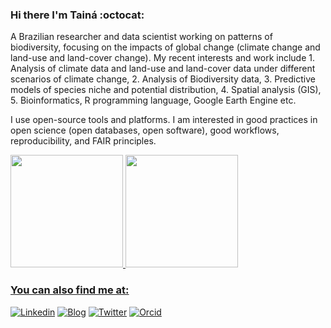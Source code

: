 ### Hi there I'm Tainá :octocat:


A Brazilian researcher and data scientist working on patterns of biodiversity, focusing on the impacts of global change (climate change and land-use and land-cover change). My recent interests and work include 1. Analysis of climate data and land-use and land-cover data under different scenarios of climate change, 2. Analysis of Biodiversity data, 3. Predictive models of species niche and potential distribution, 4. Spatial analysis (GIS), 5. Bioinformatics, R programming language, Google Earth Engine etc.

I use open-source tools and platforms. I am interested in good practices in open science (open databases, open software), good workflows, reproducibility, and FAIR principles.

<div>
  <a href="https://github.com/Tai-Rocha">
  <img height="180em" src="https://github-readme-stats.vercel.app/api?username=Tai-Rocha&show_icons=true&theme=dark&include_all_commits=true&count_private=true"/>
  <img height="180em" src="https://github-readme-stats.vercel.app/api/top-langs/?username=Tai-Rocha&layout=compact&langs_count=16&theme=dark"/>
<div>
  
### You can also find me at:
[![Linkedin](https://img.shields.io/badge/LinkedIn-blue?style=for-the-badge&logo=Linkedin)](https://www.linkedin.com/in/tai-rocha/)
[![Blog](https://img.shields.io/badge/Blog-blue.svg?style=for-the-badge&logo=blog)](https://tainaweb-en.netlify.app/)
[![Twitter](https://img.shields.io/badge/Twitter-blue.svg?style=for-the-badge&logo=twitter)](https://twitter.com/Tai_Rocha_)
[![Orcid](https://img.shields.io/badge/Orcid-green.svg?style=for-the-badge&logo=orcid)](https://orcid.org/0000-0001-6874-2447)

